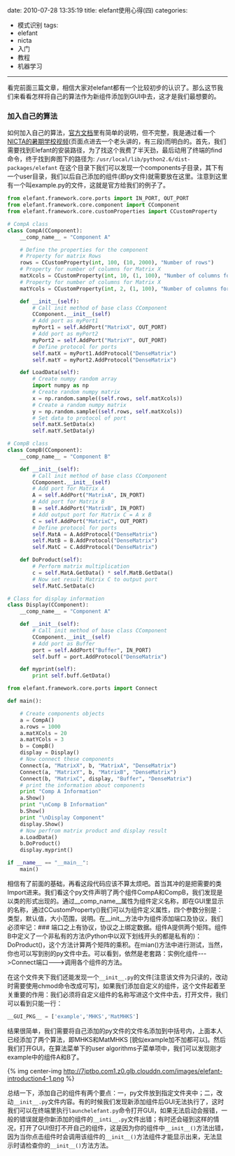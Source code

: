date: 2010-07-28 13:35:19
title: elefant使用心得(四)
categories:
- 模式识别
tags:
- elefant
- nicta
- 入门
- 教程
- 机器学习
---

看完前面三篇文章，相信大家对elefant都有一个比较初步的认识了。那么这节我们来看看怎样将自己的算法作为新组件添加到GUI中去，这才是我们最想要的。

### 加入自己的算法

如何加入自己的算法，[官方文档](http://elefant.developer.nicta.com.au/Getting_started/component-manual)里有简单的说明，但不完整，我是通过看一个[NICTA的暑期学校视频](http://videolectures.net/mlss08au_webers_mll/)(页面点进去一个老头讲的，有三段)而明白的。首先，我们需要找到Elefant的安装路径，为了找这个我费了半天劲，最后动用了终端的find命令，终于找到奔图下的路径为:
`/usr/local/lib/python2.6/dist-packages/elefant`
在这个目录下我们可以发现一个components子目录，其下有一个user目录，我们以后自己添加的组件(即py文件)就需要放在这里。注意到这里有一个叫example.py的文件，这就是官方给我们的例子了。
<!--more-->

``` python
from elefant.framework.core.ports import IN_PORT, OUT_PORT
from elefant.framework.core.component import CComponent
from elefant.framework.core.customProperties import CCustomProperty

# CompA class
class CompA(CComponent):
    __comp_name__ = "Component A"

    # Define the properties for the component
    # Property for matrix Rows
    rows = CCustomProperty(int, 100, (10, 2000), "Number of rows")
    # Property for number of columns for Matrix X
    matXcols = CCustomProperty(int, 10, (1, 100), "Number of columns for matrix X")
    # Property for number of columns for Matrix X
    matYcols = CCustomProperty(int, 2, (1, 100), "Number of columns for matrix Y")

    def __init__(self):
        # Call init method of base class CComponent
        CComponent.__init__(self)
        # Add port as myPort1
        myPort1 = self.AddPort("MatrixX", OUT_PORT)
        # Add port as myPort2
        myPort2 = self.AddPort("MatrixY", OUT_PORT)
        # Define protocol for ports
        self.matX = myPort1.AddProtocol("DenseMatrix")
        self.matY = myPort2.AddProtocol("DenseMatrix")

    def LoadData(self):
        # Create numpy random array
        import numpy as np
        # Create random numpy matrix
        x = np.random.sample((self.rows, self.matXcols))
        # Create a random numpy matrix
        y = np.random.sample((self.rows, self.matXcols))
        # Set data to protocol of port
        self.matX.SetData(x)
        self.matY.SetData(y)

# CompB class
class CompB(CComponent):
    __comp_name__ = "Component B"

    def __init__(self):
        # Call init method of base class CComponent
        CComponent.__init__(self)
        # Add port for Matrix A
        A = self.AddPort("MatrixA", IN_PORT)
        # Add port for Matrix B
        B = self.AddPort("MatrixB", IN_PORT)
        # Add output port for Matrix C = A x B
        C = self.AddPort("MatrixC", OUT_PORT)
        # Define protocol for ports
        self.MatA = A.AddProtocol("DenseMatrix")
        self.MatB = B.AddProtocol("DenseMatrix")
        self.MatC = C.AddProtocol("DenseMatrix")

    def DoProduct(self):
        # Perform matrix multiplication
        c = self.MatA.GetData() * self.MatB.GetData()
        # Now set result Matrix C to output port
        self.MatC.SetData(c)

# Class for display information
class Display(CComponent):
    __comp_name__ = "Component A"

    def __init__(self):
        # Call init method of base class CComponent
        CComponent.__init__(self)
        # Add port as Buffer
        port = self.AddPort("Buffer", IN_PORT)
        self.buff = port.AddProtocol("DenseMatrix")

    def myprint(self):
        print self.buff.GetData()

from elefant.framework.core.ports import Connect

def main():

    # Create components objects
    a = CompA()
    a.rows = 1000
    a.matXCols = 20
    a.matYCols = 3
    b = CompB()
    display = Display()
    # Now connect these components
    Connect(a, "MatrixX", b, "MatrixA", "DenseMatrix")
    Connect(a, "MatrixY", b, "MatrixB", "DenseMatrix")
    Connect(b, "MatrixC", display, "Buffer", "DenseMatrix")
    # print the information about components
    print "Comp A Information"
    a.Show()
    print "\nComp B Information"
    b.Show()
    print "\nDisplay Component"
    display.Show()
    # Now perfrom matrix product and display result
    a.LoadData()
    b.DoProduct()
    display.myprint()

if __name__ == "__main__":
    main()
```


相信有了前面的基础，再看这段代码应该不算太烦吧。首当其冲的是把需要的类Import进来。我们看这个py文件声明了两个组件CompA和CompB，我们发现是以类的形式出现的。通过__comp_name__属性为组件定义名称，即在GUI里显示的名称，通过CCustomProperty()我们可以为组件定义属性，四个参数分别是：类型，默认值，大小范围，说明。在__init__方法中为组件添加端口及协议，我们必须牢记：### 端口之上有协议，协议之上绑定数据。组件A提供两个矩阵。组件B中定义了一个非私有的方法(Python中以双下划线开头的都是私有的)：DoProduct()，这个方法计算两个矩阵的乘积。在mian()方法中进行测试，当然，你也可以写到别的py文件中去。可以看到，依然是老套路：实例化组件--->Connect端口--->调用各个组件的方法。

在这个文件夹下我们还能发现一个`__init__.py`的文件\[注意该文件为只读的，改动时需要使用chmod命令改成可写\]，如果我们添加自定义的组件，这个文件起着至关重要的作用：我们必须将自定义组件的名称写进这个文件中去，打开文件，我们可以看到只能一行：

``` python
__GUI_PKG__ = ['example','MHKS','MatMHKS']
```


结果很简单，我们需要将自己添加的py文件的文件名添加到中括号内，上面本人已经添加了两个算法，即MHKS和MatMHKS \[貌似example加不加都可以\]。然后我们打开GUI，在算法菜单下的user algorithms子菜单项中，我们可以发现刚才example中的组件A和B了。


{% img center-img http://7jptbo.com1.z0.glb.clouddn.com/images/elefant-introduction4-1.png %}


总结一下，添加自己的组件有两个要点：一，py文件放到指定文件夹中；二，改动`__init__.py`文件内容。有的时候我们发现新添加组件后GUI无法执行了，这时我们可以在终端里执行`launchelefant.py`命令打开GUI，如果无法启动会报错，一般的错误就是你新添加的组件的`__inti__.py`文件出错；有时还会碰到这样的情况，打开了GUI但打不开自己的组件，这是因为你的组件中`__init__()`方法出错，因为当你点击组件时会调用该组件的`__init__()`方法组件才能显示出来，无法显示时请检查你的`__init__()`方法方法。
